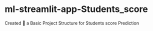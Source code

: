 # ml-streamlit-app-Students_score
Created 🧱 a Basic Project Structure for Students score Prediction
